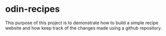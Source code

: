 ﻿# odin-recipes

This purpose of this project is to demonstrate how to build a simple recipe website and how keep track of the changes made using a github repository.
